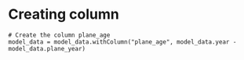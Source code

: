 # Creating column

```
# Create the column plane_age
model_data = model_data.withColumn("plane_age", model_data.year - model_data.plane_year)
```
